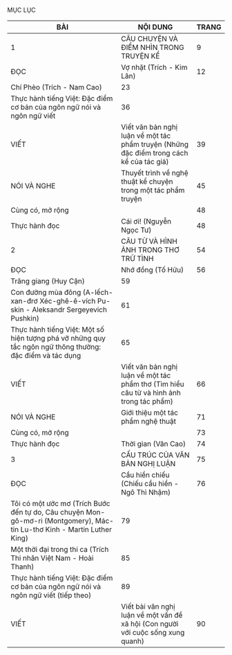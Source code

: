 MỤC LỤC

BÀI | NỘI DUNG | TRANG
--- | --- | ---
1 | CÂU CHUYỆN VÀ ĐIỂM NHÌN TRONG TRUYỆN KỂ | 9
ĐỌC | Vợ nhặt (Trích - Kim Lân) | 12
 | Chí Phèo (Trích - Nam Cao) | 23
 | Thực hành tiếng Việt: Đặc điểm cơ bản của ngôn ngữ nói và ngôn ngữ viết | 36
VIẾT | Viết văn bản nghị luận về một tác phẩm truyện (Những đặc điểm trong cách kể của tác giả) | 39
NÓI VÀ NGHE | Thuyết trình về nghệ thuật kể chuyện trong một tác phẩm truyện | 45
Cùng có, mở rộng | | 48
Thực hành đọc | Cái ơi! (Nguyễn Ngọc Tư) | 48
2 | CÂU TỪ VÀ HÌNH ẢNH TRONG THƠ TRỮ TÌNH | 54
ĐỌC | Nhớ đồng (Tố Hữu) | 56
 | Trăng giang (Huy Cận) | 59
 | Con đường mùa đông (A-lếch-xan-đrơ Xéc-ghê-ê-vích Pu-skin - Aleksandr Sergeyevich Pushkin) | 61
 | Thực hành tiếng Việt: Một số hiện tượng phá vỡ những quy tắc ngôn ngữ thông thường: đặc điểm và tác dụng | 65
VIẾT | Viết văn bản nghị luận về một tác phẩm thơ (Tìm hiểu câu từ và hình ảnh trong tác phẩm) | 66
NÓI VÀ NGHE | Giới thiệu một tác phẩm nghệ thuật | 71
Cùng có, mở rộng | | 73
Thực hành đọc | Thời gian (Vân Cao) | 74
3 | CẤU TRÚC CỦA VĂN BẢN NGHỊ LUẬN | 75
ĐỌC | Cầu hiền chiếu (Chiếu cầu hiền - Ngô Thì Nhậm) | 76
 | Tôi có một ước mơ (Trích Bước đến tự do, Câu chuyện Mon-gô-mơ-ri (Montgomery), Mác-tin Lu-thơ Kinh - Martin Luther King) | 79
 | Một thời đại trong thi ca (Trích Thi nhân Việt Nam - Hoài Thanh) | 85
 | Thực hành tiếng Việt: Đặc điểm cơ bản của ngôn ngữ nói và ngôn ngữ viết (tiếp theo) | 89
VIẾT | Viết bài văn nghị luận về một vấn đề xã hội (Con người với cuộc sống xung quanh) | 90